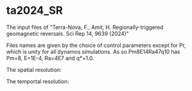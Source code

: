 # ta2024_SR
The input files of "Terra-Nova, F., Amit, H. Regionally-triggered geomagnetic reversals. Sci Rep 14, 9639 (2024)"

Files names are given by the choice of control parameters except for Pr, which is unity for all dynamos simulations. 
As so Pm8E14Ra47q10 has Pm=8, E=1E-4, Ra=4E7 and q*=1.0.

The spatial resolution:


The temportal resolution:
